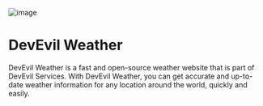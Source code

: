 ![image](https://user-images.githubusercontent.com/73029696/221398318-4e5b943b-93f3-4af7-b6ef-026e320f3d74.png)

# DevEvil Weather
DevEvil Weather is a fast and open-source weather website that is part of DevEvil Services. With DevEvil Weather, you can get accurate and up-to-date weather information for any location around the world, quickly and easily.
